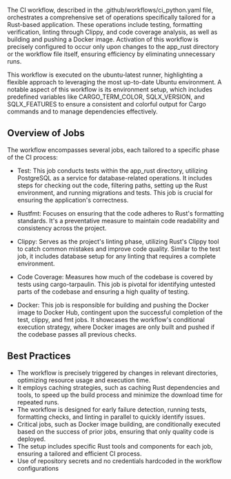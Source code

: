 The CI workflow, described in the .github/workflows/ci_python.yaml file, orchestrates a comprehensive set of operations specifically tailored for a Rust-based application. These operations include testing, formatting verification, linting through Clippy, and code coverage analysis, as well as building and pushing a Docker image. Activation of this workflow is precisely configured to occur only upon changes to the app_rust directory or the workflow file itself, ensuring efficiency by eliminating unnecessary runs.

This workflow is executed on the ubuntu-latest runner, highlighting a flexible approach to leveraging the most up-to-date Ubuntu environment. A notable aspect of this workflow is its environment setup, which includes predefined variables like CARGO_TERM_COLOR, SQLX_VERSION, and SQLX_FEATURES to ensure a consistent and colorful output for Cargo commands and to manage dependencies effectively.

## Overview of Jobs
The workflow encompasses several jobs, each tailored to a specific phase of the CI process:

- Test: This job conducts tests within the app_rust directory, utilizing PostgreSQL as a service for database-related operations. It includes steps for checking out the code, filtering paths, setting up the Rust environment, and running migrations and tests. This job is crucial for ensuring the application's correctness.

- Rustfmt: Focuses on ensuring that the code adheres to Rust's formatting standards. It's a preventative measure to maintain code readability and consistency across the project.

- Clippy: Serves as the project's linting phase, utilizing Rust's Clippy tool to catch common mistakes and improve code quality. Similar to the test job, it includes database setup for any linting that requires a complete environment.

- Code Coverage: Measures how much of the codebase is covered by tests using cargo-tarpaulin. This job is pivotal for identifying untested parts of the codebase and ensuring a high quality of testing.

- Docker: This job is responsible for building and pushing the Docker image to Docker Hub, contingent upon the successful completion of the test, clippy, and fmt jobs. It showcases the workflow's conditional execution strategy, where Docker images are only built and pushed if the codebase passes all previous checks.

## Best Practices
- The workflow is precisely triggered by changes in relevant directories, optimizing resource usage and execution time.
- It employs caching strategies, such as caching Rust dependencies and tools, to speed up the build process and minimize the download time for repeated runs.
- The workflow is designed for early failure detection, running tests, formatting checks, and linting in parallel to quickly identify issues.
- Critical jobs, such as Docker image building, are conditionally executed based on the success of prior jobs, ensuring that only quality code is deployed.
- The setup includes specific Rust tools and components for each job, ensuring a tailored and efficient CI process.
- Use of repository secrets and no credentials hardcoded in the workflow configurations